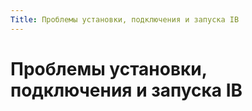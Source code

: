 ```yaml
---
Title: Проблемы установки, подключения и запуска IB
---
```



Проблемы установки, подключения и запуска IB
============================================
